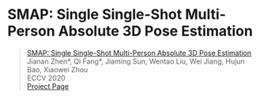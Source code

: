 # SMAP: Single Single-Shot Multi-Person Absolute 3D Pose Estimation


> [SMAP: Single Single-Shot Multi-Person Absolute 3D Pose Estimation]()  
> Jianan Zhen\*, Qi Fang\*, Jiaming Sun, Wentao Liu, Wei Jiang, Hujun Bao, Xiaowei Zhou  
> ECCV 2020  
> [Project Page](https://zju3dv.github.io/SMAP/)  
